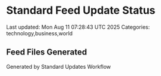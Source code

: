 # Standard Feed Update Status
Last updated: Mon Aug 11 07:28:43 UTC 2025
Categories: technology,business,world

## Feed Files Generated

Generated by Standard Updates Workflow
